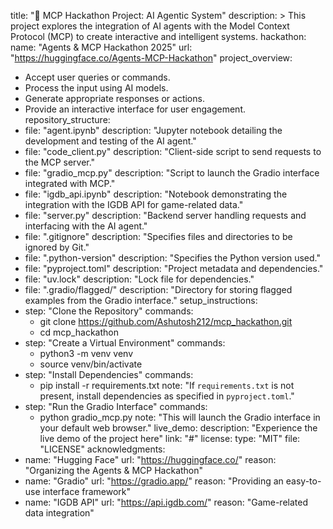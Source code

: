 title: "🧠 MCP Hackathon Project: AI Agentic System"
description: >
  This project explores the integration of AI agents with the Model Context Protocol (MCP) to create interactive and intelligent systems.
hackathon:
  name: "Agents & MCP Hackathon 2025"
  url: "https://huggingface.co/Agents-MCP-Hackathon"
project_overview:
  - Accept user queries or commands.
  - Process the input using AI models.
  - Generate appropriate responses or actions.
  - Provide an interactive interface for user engagement.
repository_structure:
  - file: "agent.ipynb"
    description: "Jupyter notebook detailing the development and testing of the AI agent."
  - file: "code_client.py"
    description: "Client-side script to send requests to the MCP server."
  - file: "gradio_mcp.py"
    description: "Script to launch the Gradio interface integrated with MCP."
  - file: "igdb_api.ipynb"
    description: "Notebook demonstrating the integration with the IGDB API for game-related data."
  - file: "server.py"
    description: "Backend server handling requests and interfacing with the AI agent."
  - file: ".gitignore"
    description: "Specifies files and directories to be ignored by Git."
  - file: ".python-version"
    description: "Specifies the Python version used."
  - file: "pyproject.toml"
    description: "Project metadata and dependencies."
  - file: "uv.lock"
    description: "Lock file for dependencies."
  - file: ".gradio/flagged/"
    description: "Directory for storing flagged examples from the Gradio interface."
setup_instructions:
  - step: "Clone the Repository"
    commands:
      - git clone https://github.com/Ashutosh212/mcp_hackathon.git
      - cd mcp_hackathon
  - step: "Create a Virtual Environment"
    commands:
      - python3 -m venv venv
      - source venv/bin/activate
  - step: "Install Dependencies"
    commands:
      - pip install -r requirements.txt
    note: "If `requirements.txt` is not present, install dependencies as specified in `pyproject.toml`."
  - step: "Run the Gradio Interface"
    commands:
      - python gradio_mcp.py
    note: "This will launch the Gradio interface in your default web browser."
live_demo:
  description: "Experience the live demo of the project here"
  link: "#"
license:
  type: "MIT"
  file: "LICENSE"
acknowledgments:
  - name: "Hugging Face"
    url: "https://huggingface.co/"
    reason: "Organizing the Agents & MCP Hackathon"
  - name: "Gradio"
    url: "https://gradio.app/"
    reason: "Providing an easy-to-use interface framework"
  - name: "IGDB API"
    url: "https://api.igdb.com/"
    reason: "Game-related data integration"

